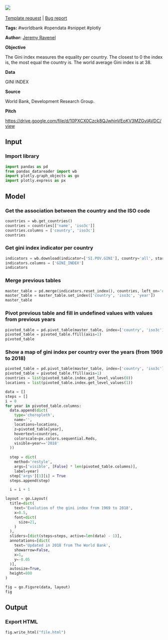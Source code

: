 <a href="https://app.naas.ai/user-redirect/naas/downloader?url=https://raw.githubusercontent.com/jupyter-naas/awesome-notebooks/master/WorldBank/WorldBank_Gini_index.ipynb" target="_parent"><img src="https://naasai-public.s3.eu-west-3.amazonaws.com/open_in_naas.svg"/></a><br><br><a href="https://github.com/jupyter-naas/awesome-notebooks/issues/new?assignees=&labels=&template=template-request.md&title=Tool+-+Action+of+the+notebook+">Template request</a> | <a href="https://github.com/jupyter-naas/awesome-notebooks/issues/new?assignees=&labels=bug&template=bug_report.md&title=WorldBank+-+Gini+index:+Error+short+description">Bug report</a>

**Tags:** #worldbank #opendata #snippet #plotly

**Author:** [Jeremy Ravenel](https://www.linkedin.com/in/ACoAAAJHE7sB5OxuKHuzguZ9L6lfDHqw--cdnJg/)

**Objective**

The Gini index measures the equality per country. The closest to 0 the index is, the most equal the country is. The world average Gini index is at 38.

**Data**

GINI INDEX

**Source**

World Bank, Development Research Group.

**Pitch**

https://drive.google.com/file/d/10PXCX0Czck8QJwhinVEoKV3MZGvlAVDC/view

## Input

### Import library


```python
import pandas as pd
from pandas_datareader import wb
import plotly.graph_objects as go
import plotly.express as px 
```

## Model

### Get the association between the country and the ISO code


```python
countries = wb.get_countries()
countries = countries[['name', 'iso3c']]
countries.columns = ['country', 'iso3c']
countries
```

### Get gini index indicator per country


```python
indicators = wb.download(indicator=['SI.POV.GINI'], country='all', start=1967, end=2018)
indicators.columns = ['GINI_INDEX']
indicators
```

### Merge previous tables


```python
master_table = pd.merge(indicators.reset_index(), countries, left_on='country', right_on='country')
master_table = master_table.set_index(['country', 'iso3c', 'year'])
master_table
```

### Pivot previous table and fill in undefined values with values from previous years


```python
pivoted_table = pd.pivot_table(master_table, index=['country', 'iso3c'], columns='year', values='GINI_INDEX')
pivoted_table = pivoted_table.ffill(axis=1)
pivoted_table
```

### Show a map of gini index per country over the years (from 1969 to 2018)


```python
pivoted_table = pd.pivot_table(master_table, index=['country', 'iso3c'], columns='year', values='GINI_INDEX')
pivoted_table = pivoted_table.ffill(axis=1)
countries = list(pivoted_table.index.get_level_values(0))
locations = list(pivoted_table.index.get_level_values(1))

data = []
steps = []
i = 0
for year in pivoted_table.columns:
  data.append(dict(
    type='choropleth',
    name='',
    locations=locations,
    z=pivoted_table[year],
    hovertext=countries,
    colorscale=px.colors.sequential.Reds,
    visible=year=='2018'
  ))
  
  step = dict(
    method='restyle',
    args=['visible', [False] * len(pivoted_table.columns)],
    label=year)
  step['args'][1][i] = True
  steps.append(step)

  i = i + 1

layout = go.Layout(
  title=dict(
    text='Evolution of the gini index from 1969 to 2018', 
    x=0.5,
    font=dict(
      size=21,
    )
  ),
  sliders=[dict(steps=steps, active=len(data) - 1)],
  annotations=[dict(
    text='Updated in 2018 from The World Bank',
    showarrow=False,
    x=1,
    y=-0.05
  )],
  autosize=True,
  height=800
)

fig = go.Figure(data, layout)
fig
```

## Output

### Export HTML


```python
fig.write_html("file.html")
```
